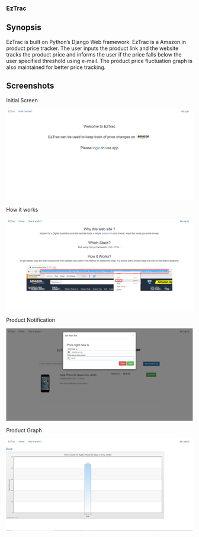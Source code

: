 ### EzTrac
## Synopsis
EzTrac is built on Python’s Django​ Web framework. EzTrac is a Amazon.in product price tracker. The user inputs the product link and the website tracks the product price and informs the user if the price falls below the user specified threshold using e-mail. The product price fluctuation graph is also maintained for better price tracking.
## Screenshots
Initial Screen
<p><img src="Demo1.jpg"></p>
How it works
<p><img src="Demo2.jpg"></p>
Product Notification
<p><img src="Demo3.jpg"></p>
Product Graph
<p><img src="Demo4.jpg"></p>
